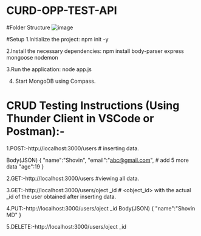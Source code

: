# CURD-OPP-TEST-API

#Folder Structure
![image](https://github.com/user-attachments/assets/ca8a6715-4384-4c2b-80b1-86268060aad3)



#Setup
1.Initialize the project:
npm init -y 

2.Install the necessary dependencies:
npm install body-parser express mongoose nodemon

3.Run the application:
node app.js

4. Start MongoDB using Compass.


# CRUD Testing Instructions (Using Thunder Client in VSCode or Postman):-
1.POST:-http://localhost:3000/users # inserting data.

Body(JSON)
{
    "name":"Shovin",
    "email":"abc@gmail.com", # add 5 more data
    "age":19
}

2.GET:-http://localhost:3000/users #viewing  all data.

3.GET:-http://localhost:3000/users/oject _id # <object_id> with the actual _id of the user obtained after inserting data.

4.PUT:-http://localhost:3000/users/oject _id 
Body(JSON)
{
    "name":"Shovin MD"
}

5.DELETE:-http://localhost:3000/users/oject _id 

